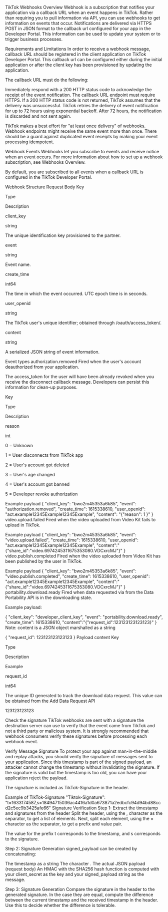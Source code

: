 TikTok Webhooks
Overview
Webhook is a subscription that notifies your application via a callback URL when an event happens in TikTok. Rather than requiring you to pull information via API, you can use webhooks to get information on events that occur. Notifications are delivered via HTTPS POST in JSON format to the callback url configured for your app in the Developer Portal. This information can be used to update your system or to trigger business processes.

Requirements and Limitations
In order to receive a webhook message, callback URL should be registered in the client application on TikTok Developer Portal. This callback url can be configured either during the initial application or after the client key has been provisioned by updating the application.

The callback URL must do the following:

Immediately respond with a 200 HTTP status code to acknowledge the receipt of the event notification.
The callback URL endpoint must require HTTPS.
If a 200 HTTP status code is not returned, TikTok assumes that the delivery was unsuccessful. TikTok retries the delivery of event notification for up to 72 hours using exponential backoff. After 72 hours, the notification is discarded and not sent again.

TikTok makes a best effort for "at least once delivery" of webhooks. Webhook endpoints might receive the same event more than once. There should be a guard against duplicated event receipts by making your event processing idempotent.

Webhook Events
Webhooks let you subscribe to events and receive notice when an event occurs. For more information about how to set up a webhook subscription, see Webhooks Overview.

By default, you are subscribed to all events when a callback URL is configured in the TikTok Developer Portal.

Webhook Structure
Request Body
Key

Type

Description

client_key

string

The unique identification key provisioned to the partner.

event

string

Event name.

create_time

int64

The time in which the event occurred. UTC epoch time is in seconds.

user_openid

string

The TikTok user's unique identifier; obtained through /oauth/access_token/.

content

string

A serialized JSON string of event information.


Event types
authorization.removed
Fired when the user's account deauthorized from your application.

The access_token for the user will have been already revoked when you receive the disconnect callback message. Developers can persist this information for clean-up purposes.

Key

Type

Description

reason

int

0 = Unknown

1 = User disconnects from TikTok app

2 = User's account got deleted

3 = User's age changed

4 = User's account got banned

5 = Developer revoke authorization


Example payload
{
    "client_key": "bwo2m45353a6k85",
    "event": "authorization.removed",
    "create_time": 1615338610,
    "user_openid": "act.example12345Example12345Example",
    "content": "{\"reason\": 1 }"
}
video.upload.failed
Fired when the video uploaded from Video Kit fails to upload in TikTok.

Example payload
{
    "client_key": "bwo2m45353a6k85",
    "event": "video.upload.failed",
    "create_time": 1615338610,
    "user_openid": "act.example12345Example12345Example",
    "content":"{\"share_id\":\"video.6974245311675353080.VDCxrcMJ\"}"
}
video.publish.completed
Fired when the video uploaded from Video Kit has been published by the user in TikTok.

Example payload
{
    "client_key": "bwo2m45353a6k85",
    "event": "video.publish.completed",
    "create_time": 1615338610,
    "user_openid": "act.example12345Example12345Example",
    "content":"{\"share_id\":\"video.6974245311675353080.VDCxrcMJ\"}"
}
portability.download.ready
Fired when data requested via from the Data Portability API is in the downloading state.

Example payload:

{
    "client_key": "developer_client_key",
    "event": "portability.download.ready",
    "create_time": 1615338610,
    "content":"{\"request_id\":123123123123123}"
}
Note: content is a JSON object marshalled as a string

{
    "request_id": 123123123123123
}
Payload content
Key

Type

Description

Example

request_id

int64

The unique ID generated to track the download data request. This value can be obtained from the Add Data Request API

123123123123

Check the signature
TikTok webhooks are sent with a signature the destination server can use to verify that the event came from TikTok and not a third party or malicious system. It is strongly recommended that webhook consumers verify these signatures before processing each webhook event.

Verify Message Signature
To protect your app against man-in-the-middle and replay attacks, you should verify the signature of messages sent to your application. Since this timestamp is part of the signed payload, an attacker cannot change the timestamp without invalidating the signature. If the signature is valid but the timestamp is too old, you can have your application reject the payload.

The signature is included as TikTok-Signature in the header.

Example of TikTok-Signature
"Tiktok-Signature": "t=1633174587,s=18494715036ac4416a1d0a673871a2edbcfc94d94bd88ccd2c5ec9b3425afe66"
Signature Verification
Step 1: Extract the timestamp and signatures from the header
Split the header, using the , character as the separator, to get a list of elements. Next, split each element, using the = character as the separator, to get a prefix and value pair.

The value for the prefix t corresponds to the timestamp, and s corresponds to the signature.

Step 2: Signature Generation
signed_payload can be created by concatenating:

The timestamp as a string
The character .
The actual JSON payload (request body)
An HMAC with the SHA256 hash function is computed with your client_secret as the key and your signed_payload string as the message.

Step 3: Signature Generation
Compare the signature in the header to the generated signature. In the case they are equal, compute the difference between the current timestamp and the received timestamp in the header. Use this to decide whether the difference is tolerable.